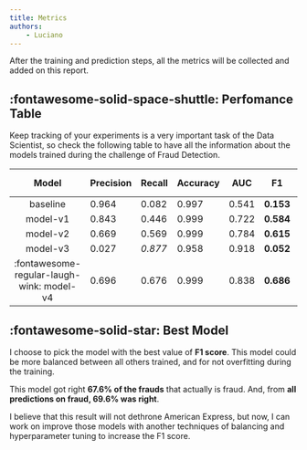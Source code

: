 ```yaml
---
title: Metrics
authors:
    - Luciano
---
```


After the training and prediction steps, all the metrics will be collected and added on this report.

## :fontawesome-solid-space-shuttle: Perfomance Table

Keep tracking of your experiments is a very important task of the Data Scientist, so check the following table to have all the information about the models trained during the challenge of Fraud Detection.

| Model | Precision | Recall | Accuracy | AUC | F1 | Time (s) |
| :-----: | --------- | ------ | -------- | --- | -- | ------------ |
| baseline | 0.964 | 0.082 | 0.997 | 0.541 | **0.153** | 26.77 |
| model-v1 | 0.843 | 0.446 | 0.999 | 0.722 | **0.584** | 99.96 |
| model-v2 | 0.669 | 0.569 | 0.999 | 0.784 | **0.615** | 98.99 |
| model-v3 | 0.027 | *0.877* | 0.958 | 0.918 | **0.052** | 98.94 |
| :fontawesome-regular-laugh-wink: model-v4 | 0.696 | 0.676 | 0.999 | 0.838 | **0.686** | 252.80 |


## :fontawesome-solid-star: Best Model

I choose to pick the model with the best value of **F1 score**. This model could be more balanced between all others trained, and for not overfitting during the training.

This model got right **67.6% of the frauds** that actually is fraud. And, from **all predictions on fraud, 69.6% was right**.

I believe that this result will not dethrone American Express, but now, I can work on improve those models with another techniques of balancing and hyperparameter tuning to increase the F1 score.



